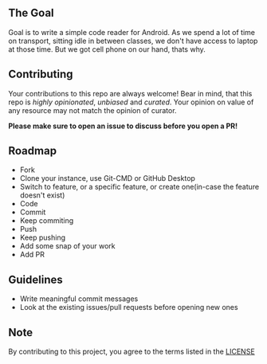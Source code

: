 ## The Goal
Goal is to write a simple code reader for Android. As we spend a lot of time on transport, sitting idle in between classes, we don't
have access to laptop at those time. But we got cell phone on our hand, thats why. 

## Contributing

Your contributions to this repo are always welcome!
Bear in mind, that this repo is *highly opinionated*, *unbiased* and *curated*.
Your opinion on value of any resource may not match the opinion of curator.

**Please make sure to open an issue to discuss before you open a PR!**

## Roadmap

* Fork
* Clone your instance, use Git-CMD or GitHub Desktop
* Switch to feature, or a specific feature, or create one(in-case the feature doesn't exist)
* Code
* Commit
* Keep commiting
* Push
* Keep pushing 
* Add some snap of your work
* Add PR

## Guidelines

- Write meaningful commit messages
- Look at the existing issues/pull requests before opening new ones

## Note
By contributing to this project, you agree to the terms listed in the [LICENSE](https://github.com/maifeeulasad/CodeReader-RN/blob/master/LICENSE)
